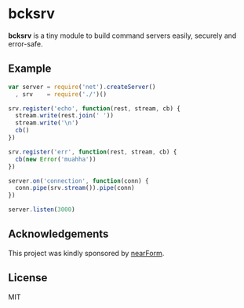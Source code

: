 bcksrv
======


__bcksrv__ is a tiny module to build command servers easily,
securely and error-safe.

Example
-------

```js
var server = require('net').createServer()
  , srv    = require('./')()

srv.register('echo', function(rest, stream, cb) {
  stream.write(rest.join(' '))
  stream.write('\n')
  cb()
})

srv.register('err', function(rest, stream, cb) {
  cb(new Error('muahha'))
})

server.on('connection', function(conn) {
  conn.pipe(srv.stream()).pipe(conn)
})

server.listen(3000)
```

Acknowledgements
----------------

This project was kindly sponsored by [nearForm](http://nearform.com).


License
-------

MIT
